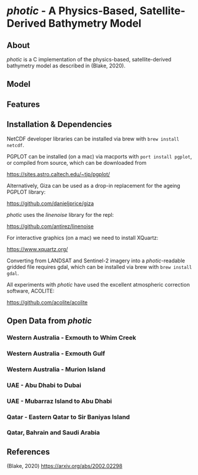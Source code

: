 # _photic_ - A Physics-Based, Satellite-Derived Bathymetry Model


## About

_photic_ is a C implementation of the physics-based, satellite-derived bathymetry model as described in (Blake, 2020). 

## Model


## Features 


## Installation & Dependencies 

NetCDF developer libraries can be installed via brew with `brew install netcdf`. 

PGPLOT can be installed (on a mac) via macports with `port install pgplot`, or compiled from source, which can be downloaded from

https://sites.astro.caltech.edu/~tjp/pgplot/

Alternatively, Giza can be used as a drop-in replacement for the ageing PGPLOT library:

https://github.com/danieljprice/giza

_photic_ uses the _linenoise_ library for the repl:

https://github.com/antirez/linenoise

For interactive graphics (on a mac) we need to install XQuartz:

https://www.xquartz.org/

Converting from LANDSAT and Sentinel-2 imagery into a _photic_-readable gridded file requires gdal, which can be installed via brew with `brew install gdal`. 

All experiments with _photic_ have used the excellent atmospheric correction software, ACOLITE: 

https://github.com/acolite/acolite

## Open Data from _photic_

### Western Australia - Exmouth to Whim Creek 

### Western Australia - Exmouth Gulf

### Western Australia - Murion Island

### UAE - Abu Dhabi to Dubai

### UAE - Mubarraz Island to Abu Dhabi 

### Qatar - Eastern Qatar to Sir Baniyas Island

### Qatar, Bahrain and Saudi Arabia

## References

(Blake, 2020) https://arxiv.org/abs/2002.02298
